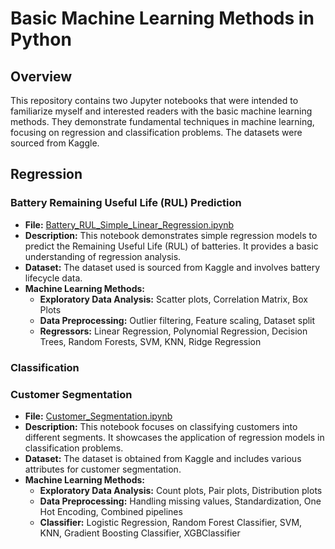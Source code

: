 # Basic Machine Learning Methods in Python

## Overview

This repository contains two Jupyter notebooks that were intended to familiarize myself and interested readers with the basic machine learning methods. 
They demonstrate fundamental techniques in machine learning, focusing on regression and classification problems. 
The datasets were sourced from Kaggle.

## Regression

### Battery Remaining Useful Life (RUL) Prediction

- **File:** [Battery_RUL_Simple_Linear_Regression.ipynb](Battery_RUL_Simple_Linear_Regression.ipynb)
- **Description:** This notebook demonstrates simple regression models to predict the Remaining Useful Life (RUL) of batteries. It provides a basic understanding of regression analysis.
- **Dataset:** The dataset used is sourced from Kaggle and involves battery lifecycle data.
- **Machine Learning Methods:** 
  - **Exploratory Data Analysis:** Scatter plots, Correlation Matrix, Box Plots
  - **Data Preprocessing:** Outlier filtering, Feature scaling, Dataset split
  - **Regressors:** Linear Regression, Polynomial Regression, Decision Trees, Random Forests, SVM, KNN, Ridge Regression


### Classification

### Customer Segmentation

- **File:** [Customer_Segmentation.ipynb](Customer_Segmentation.ipynb)
- **Description:** This notebook focuses on classifying customers into different segments. It showcases the application of regression models in classification problems.
- **Dataset:** The dataset is obtained from Kaggle and includes various attributes for customer segmentation.
- **Machine Learning Methods:**
  - **Exploratory Data Analysis:** Count plots, Pair plots, Distribution plots
  - **Data Preprocessing:** Handling missing values, Standardization, One Hot Encoding, Combined pipelines
  - **Classifier:** Logistic Regression, Random Forest Classifier, SVM, KNN, Gradient Boosting Classifier, XGBClassifier 


